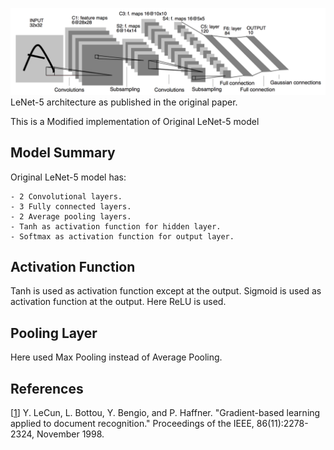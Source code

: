 ![](Images/LeNet.png)
LeNet-5 architecture as published in the original paper.


This is a Modified implementation of Original LeNet-5 model

## Model Summary

Original LeNet-5 model has:

    - 2 Convolutional layers.
    - 3 Fully connected layers.
    - 2 Average pooling layers.
    - Tanh as activation function for hidden layer.
    - Softmax as activation function for output layer.


## Activation Function

Tanh is used as activation function except at the output.
Sigmoid is used as activation function at the output.
Here ReLU is used.

## Pooling Layer

Here used Max Pooling instead of Average Pooling.




## References

[[1](http://yann.lecun.com/exdb/publis/pdf/lecun-98.pdf)] Y. LeCun, L. Bottou, Y. Bengio, and P. Haffner. "Gradient-based learning applied to document recognition." Proceedings of the IEEE, 86(11):2278-2324, November 1998.



